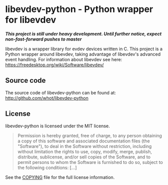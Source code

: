 libevdev-python - Python wrapper for libevdev
=============================================

***This project is still under heavy development. Until further notice,
expect non-fast-forward pushes to master***

libevdev is a wrapper library for evdev devices written in C. This project
is a Python wrapper around libevdev, taking advantage of libevdev's advanced
event handling. For information about libevdev see here:
https://freedesktop.org/wiki/Software/libevdev/

Source code
-----------

The source code of libevdev-python can be found at:
http://github.com/whot/libevdev-python

License
-------

libevdev-python is licensed under the MIT license.

> Permission is hereby granted, free of charge, to any person obtaining a
> copy of this software and associated documentation files (the "Software"),
> to deal in the Software without restriction, including without limitation
> the rights to use, copy, modify, merge, publish, distribute, sublicense,
> and/or sell copies of the Software, and to permit persons to whom the
> Software is furnished to do so, subject to the following conditions: [...]

See the [COPYING](http://github.com/whot/libevdev-python/blob/master/COPYING)
file for the full license information.
